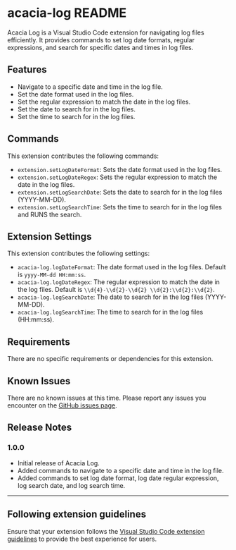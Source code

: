 # acacia-log README

Acacia Log is a Visual Studio Code extension for navigating log files efficiently. It provides commands to set log date formats, regular expressions, and search for specific dates and times in log files.

## Features

- Navigate to a specific date and time in the log file.
- Set the date format used in the log files.
- Set the regular expression to match the date in the log files.
- Set the date to search for in the log files.
- Set the time to search for in the log files.

## Commands

This extension contributes the following commands:

- `extension.setLogDateFormat`: Sets the date format used in the log files.
- `extension.setLogDateRegex`: Sets the regular expression to match the date in the log files.
- `extension.setLogSearchDate`: Sets the date to search for in the log files (YYYY-MM-DD).
- `extension.setLogSearchTime`: Sets the time to search for in the log files and RUNS the search.

## Extension Settings

This extension contributes the following settings:

- `acacia-log.logDateFormat`: The date format used in the log files. Default is `yyyy-MM-dd HH:mm:ss`.
- `acacia-log.logDateRegex`: The regular expression to match the date in the log files. Default is `\\d{4}-\\d{2}-\\d{2} \\d{2}:\\d{2}:\\d{2}`.
- `acacia-log.logSearchDate`: The date to search for in the log files (YYYY-MM-DD).
- `acacia-log.logSearchTime`: The time to search for in the log files (HH:mm:ss).

## Requirements

There are no specific requirements or dependencies for this extension.

## Known Issues

There are no known issues at this time. Please report any issues you encounter on the [GitHub issues page](https://github.com/your-repo/acacia-log/issues).

## Release Notes

### 1.0.0

- Initial release of Acacia Log.
- Added commands to navigate to a specific date and time in the log file.
- Added commands to set log date format, log date regular expression, log search date, and log search time.

---

## Following extension guidelines

Ensure that your extension follows the [Visual Studio Code extension guidelines](https://code.visualstudio.com/api/references/extension-guidelines) to provide the best experience for users.